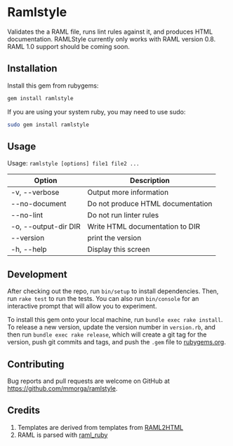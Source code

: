 # Ramlstyle

Validates the a RAML file, runs lint rules against it, and produces HTML documentation. RAMLStyle currently only works with RAML version 0.8. RAML 1.0 support should be coming soon.

## Installation

Install this gem from rubygems:

```sh
gem install ramlstyle
```

If you are using your system ruby, you may need to use sudo:
```sh
sudo gem install ramlstyle
```

## Usage

Usage: `ramlstyle [options] file1 file2 ...`

Option               | Description
-------------------- | -----------
-v, --verbose        | Output more information
    --no-document    | Do not produce HTML documentation
    --no-lint        | Do not run linter rules
-o, --output-dir DIR | Write HTML documentation to DIR
    --version        | print the version
-h, --help           | Display this screen

## Development

After checking out the repo, run `bin/setup` to install dependencies. Then, run `rake test` to run the tests. You can also run `bin/console` for an interactive prompt that will allow you to experiment.

To install this gem onto your local machine, run `bundle exec rake install`. To release a new version, update the version number in `version.rb`, and then run `bundle exec rake release`, which will create a git tag for the version, push git commits and tags, and push the `.gem` file to [rubygems.org](https://rubygems.org).

## Contributing

Bug reports and pull requests are welcome on GitHub at https://github.com/mmorga/ramlstyle.

## Credits

1. Templates are derived from templates from [RAML2HTML](https://github.com/kevinrenskers/raml2html)
2. RAML is parsed with [raml_ruby](https://github.com/coub/raml_ruby)
